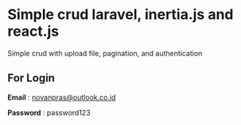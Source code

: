<h1>Simple crud laravel, inertia.js and react.js</h1>

<p>Simple crud with upload file, pagination, and authentication</p>

For Login
---

**Email** : novanpras@outlook.co.id

**Password** : password123


